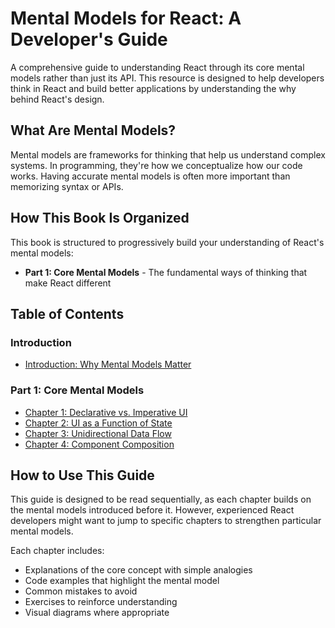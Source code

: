 # Mental Models for React: A Developer's Guide

A comprehensive guide to understanding React through its core mental models rather than just its API. This resource is designed to help developers think in React and build better applications by understanding the why behind React's design.

## What Are Mental Models?

Mental models are frameworks for thinking that help us understand complex systems. In programming, they're how we conceptualize how our code works. Having accurate mental models is often more important than memorizing syntax or APIs.

## How This Book Is Organized

This book is structured to progressively build your understanding of React's mental models:

- **Part 1: Core Mental Models** - The fundamental ways of thinking that make React different

## Table of Contents

### Introduction

- [Introduction: Why Mental Models Matter](introduction/why-mental-models-matter.md)

### Part 1: Core Mental Models

- [Chapter 1: Declarative vs. Imperative UI](part1-core-mental-models/ch1-declarative-vs-imperative.md)
- [Chapter 2: UI as a Function of State](part1-core-mental-models/ch2-ui-as-a-function-of-state.md)
- [Chapter 3: Unidirectional Data Flow](part1-core-mental-models/ch3-unidirectional-data-flow.md)
- [Chapter 4: Component Composition](part1-core-mental-models/ch4-component-composition.md)

## How to Use This Guide

This guide is designed to be read sequentially, as each chapter builds on the mental models introduced before it. However, experienced React developers might want to jump to specific chapters to strengthen particular mental models.

Each chapter includes:

- Explanations of the core concept with simple analogies
- Code examples that highlight the mental model
- Common mistakes to avoid
- Exercises to reinforce understanding
- Visual diagrams where appropriate
